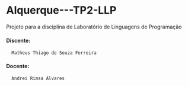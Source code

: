 # Alquerque---TP2-LLP
  Projeto para a disciplina de Laboratório de Linguagens de Programação

  #### Discente:
      Matheus Thiago de Souza Ferreira
    
 #### Docente:
      Andrei Rimsa Álvares
